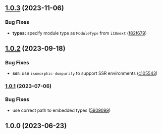 

## [1.0.3](https://github.com/Four-Lights-NL/i18next-dompurify-postprocessor/compare/v1.0.2...v1.0.3) (2023-11-06)


### Bug Fixes

* **types:** specify module type as `ModuleType` from `i18next` ([f82f679](https://github.com/Four-Lights-NL/i18next-dompurify-postprocessor/commit/f82f679c3188b56d75db5a79de9eece7a3f2ac9e))

## [1.0.2](https://github.com/Four-Lights-NL/i18next-dompurify-postprocessor/compare/v1.0.1...v1.0.2) (2023-09-18)


### Bug Fixes

* **ssr:** use `isomorphic-dompurify` to support SSR environments ([c105543](https://github.com/Four-Lights-NL/i18next-dompurify-postprocessor/commit/c1055434268fda1e92a31a4a3e1d4cf3c907a8d1))

### [1.0.1](https://github.com/Four-Lights-NL/i18next-dompurify-postprocessor/compare/v1.0.0...v1.0.1) (2023-07-06)


### Bug Fixes

* use correct path to embedded types ([5909099](https://github.com/Four-Lights-NL/i18next-dompurify-postprocessor/commit/590909968d8acbd3d47adb91cc53d4112c4b4242))

## 1.0.0 (2023-06-23)
